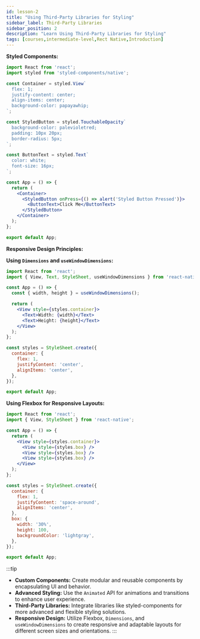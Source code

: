 ```yaml
---
id: lesson-2
title: "Using Third-Party Libraries for Styling"
sidebar_label: Third-Party Libraries 
sidebar_position: 2
description: "Learn Using Third-Party Libraries for Styling"
tags: [courses,intermediate-level,Rect Native,Introduction]
--- 
```


 

**Styled Components:**

```jsx
import React from 'react';
import styled from 'styled-components/native';

const Container = styled.View`
  flex: 1;
  justify-content: center;
  align-items: center;
  background-color: papayawhip;
`;

const StyledButton = styled.TouchableOpacity`
  background-color: palevioletred;
  padding: 10px 20px;
  border-radius: 5px;
`;

const ButtonText = styled.Text`
  color: white;
  font-size: 16px;
`;

const App = () => {
  return (
    <Container>
      <StyledButton onPress={() => alert('Styled Button Pressed')}>
        <ButtonText>Click Me</ButtonText>
      </StyledButton>
    </Container>
  );
};

export default App;
```

**Responsive Design Principles:**

**Using `Dimensions` and `useWindowDimensions`:**

```jsx
import React from 'react';
import { View, Text, StyleSheet, useWindowDimensions } from 'react-native';

const App = () => {
  const { width, height } = useWindowDimensions();

  return (
    <View style={styles.container}>
      <Text>Width: {width}</Text>
      <Text>Height: {height}</Text>
    </View>
  );
};

const styles = StyleSheet.create({
  container: {
    flex: 1,
    justifyContent: 'center',
    alignItems: 'center',
  },
});

export default App;
```

**Using Flexbox for Responsive Layouts:**

```jsx
import React from 'react';
import { View, StyleSheet } from 'react-native';

const App = () => {
  return (
    <View style={styles.container}>
      <View style={styles.box} />
      <View style={styles.box} />
      <View style={styles.box} />
    </View>
  );
};

const styles = StyleSheet.create({
  container: {
    flex: 1,
    justifyContent: 'space-around',
    alignItems: 'center',
  },
  box: {
    width: '30%',
    height: 100,
    backgroundColor: 'lightgray',
  },
});

export default App;
```
 
:::tip
- **Custom Components:** Create modular and reusable components by encapsulating UI and behavior.
- **Advanced Styling:** Use the `Animated` API for animations and transitions to enhance user experience.
- **Third-Party Libraries:** Integrate libraries like styled-components for more advanced and flexible styling solutions.
- **Responsive Design:** Utilize Flexbox, `Dimensions`, and `useWindowDimensions` to create responsive and adaptable layouts for different screen sizes and orientations.
:::